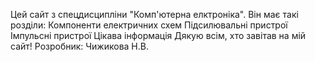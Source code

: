 Цей сайт з спецдисципліни "Комп'ютерна елктроніка".
Він має такі розділи:
Компоненти електричних схем
Підсилювальні пристрої
Імпульсні пристрої
Цікава інформація
Дякую всім, хто завітав на мій сайт!
Розробник: Чижикова Н.В.
